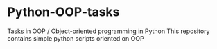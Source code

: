 # Python-OOP-tasks
Tasks in OOP / Object-oriented programming in Python
This repository contains simple python scripts oriented on OOP
